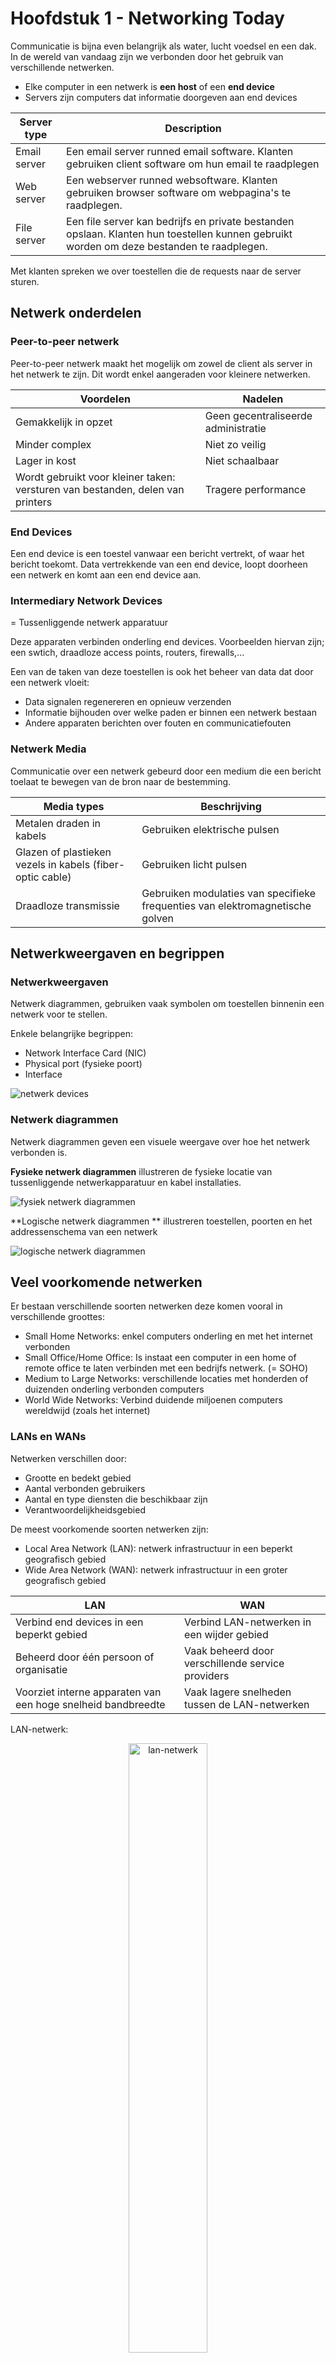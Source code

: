 # Hoofdstuk 1 - Networking Today

Communicatie is bijna even belangrijk als water, lucht voedsel en een dak. In de wereld van vandaag zijn we verbonden door het gebruik van verschillende netwerken.

- Elke computer in een netwerk is **een host** of een **end device**
- Servers zijn computers dat informatie doorgeven aan end devices

| Server type | Description |
| ----------- | ----------- | 
| Email server | Een email server runned email software. Klanten gebruiken client software om hun email te raadplegen |
| Web server | Een webserver runned websoftware. Klanten gebruiken browser software om webpagina's te raadplegen. |
| File server | Een file server kan bedrijfs en private bestanden opslaan. Klanten hun toestellen kunnen gebruikt worden om deze bestanden te raadplegen.|

Met klanten spreken we over toestellen die de requests naar de server sturen.

## Netwerk onderdelen

### Peer-to-peer netwerk

Peer-to-peer netwerk maakt het mogelijk om zowel de client als server in het netwerk te zijn. Dit wordt enkel aangeraden voor kleinere netwerken. 

| Voordelen | Nadelen |
| --------- | ------- |
| Gemakkelijk in opzet | Geen gecentraliseerde administratie |
| Minder complex | Niet zo veilig |
| Lager in kost | Niet schaalbaar |
| Wordt gebruikt voor kleiner taken: versturen van bestanden, delen van printers | Tragere performance |


### End Devices

Een end device is een toestel vanwaar een bericht vertrekt, of waar het bericht toekomt. Data vertrekkende van een end device, loopt doorheen een netwerk en komt aan een end device aan.

### Intermediary Network Devices

= Tussenliggende netwerk apparatuur

Deze apparaten verbinden onderling end devices.
Voorbeelden hiervan zijn; een swtich, draadloze access points, routers, firewalls,...

Een van de taken van deze toestellen is ook het beheer van data dat door een netwerk vloeit:

- Data signalen regenereren en opnieuw verzenden
- Informatie bijhouden over welke paden er binnen een netwerk bestaan
- Andere apparaten berichten over fouten en communicatiefouten

### Netwerk Media

Communicatie over een netwerk gebeurd door een medium die een bericht toelaat te bewegen van de bron naar de bestemming.

| Media types | Beschrijving |
| ----------- | ------------ 
| Metalen draden in kabels | Gebruiken elektrische pulsen |
| Glazen of plastieken vezels in kabels (fiber-optic cable) | Gebruiken licht pulsen |
| Draadloze transmissie | Gebruiken modulaties van specifieke frequenties van elektromagnetische golven |

## Netwerkweergaven en begrippen

### Netwerkweergaven

Netwerk diagrammen, gebruiken vaak symbolen om toestellen binnenin een netwerk voor te stellen.

Enkele belangrijke begrippen:

- Network Interface Card (NIC)
- Physical port (fysieke poort)
- Interface

![netwerk devices](src/image.png)

### Netwerk diagrammen

Netwerk diagrammen geven een visuele weergave over hoe het netwerk verbonden is.

**Fysieke netwerk diagrammen** illustreren de fysieke locatie van tussenliggende netwerkapparatuur en kabel installaties.

![fysiek netwerk diagrammen](src/image2.png)

**Logische netwerk diagrammen ** illustreren toestellen, poorten en het addressenschema van een netwerk

![logische netwerk diagrammen](src/image3.png)

## Veel voorkomende netwerken

Er bestaan verschillende soorten netwerken deze komen vooral in verschillende groottes:

- Small Home Networks: enkel computers onderling en met het internet verbonden
- Small Office/Home Office: Is instaat een computer in een home of remote office te laten verbinden met een bedrijfs netwerk. (= SOHO)
- Medium to Large Networks: verschillende locaties met honderden of duizenden onderling verbonden computers
- World Wide Networks: Verbind duidende miljoenen computers wereldwijd (zoals het internet)

### LANs en WANs

Netwerken verschillen door:
- Grootte en bedekt gebied
- Aantal verbonden gebruikers
- Aantal en type diensten die beschikbaar zijn
- Verantwoordelijkheidsgebied

De meest voorkomende soorten netwerken zijn:
- Local Area Network (LAN): netwerk infrastructuur in een beperkt geografisch gebied
- Wide Area Network (WAN): netwerk infrastructuur in een groter geografisch gebied

| LAN | WAN |
| --- | --- |
| Verbind end devices in een beperkt gebied | Verbind LAN-netwerken in een wijder gebied |
| Beheerd door één persoon of organisatie | Vaak beheerd door verschillende service providers |
| Voorziet interne apparaten van een hoge snelheid bandbreedte | Vaak lagere snelheden tussen de LAN-netwerken |

LAN-netwerk:

<p align="center">
    <img src="src/lan.png" alt="lan-netwerk" width="50%">
</p>

WAN-netwerk:

<p align="center">
    <img src="src/wan.png" alt="wan-netwerk" width="50%">
</p>


### Het internet

Het internet is een wereldwijde collectie van onderling verbonden LAN en WAN netwerken.

- LAN-netwerken zijn onderling verbonden doormiddel van WAN-netwerken
- WAN-netwerken kunnen koperen kabels, glasvezels kabels, en draadloze transmissie gebruiken

Het internet is geen eigendom van een persoon of organisatie. Volgende groepen zijn betrokken in het onderhouden van structuur en protocollen op het internet.
- IETF: Internet Engeneering Task Force
- ICANN: Internet Corporation for Assigned Names and Numbers
- IAB: Internet Architecture Board

<p align="center">
    <img src="src/internet.png" alt="internet" width="50%">
</p>

### Intranet en Extranet

Een **intranet** is een private collectie van LAN- en WAN-netwerken die intern behoren tot een organisatie. De bedoeling hiervan is dat deze enkel toegankelijk zijn voor leden van de organisatie.

Een organisatie kan gebruik maken van een **extranet** om beveiligde toegang to hun netwerk te geven voor individuelen die werken voor een andere organisatie maar nog steeds toegang to data op hun netwerk nodig hebben.

## Internet connections

### Internet Access Technologies

Er zijn verschillende manieren om gebruikers en organisaties met het internet te verbinden:
- Populaire diensten voor kleine kantoren of thuis-netwerken: broadband cable, broadband digital subscriber line (DSL), wireless WAN's en mobiele diensten.
- Organisaties hebben nood aan snellere verbindingen ter ondersteuning van IP telefoons, video conferencing en data center opslag.
- Verbindingen op business niveau worden vaak voorzien door Service providers (SP) en kunnen de volgende zijn: business DSL, leased lines, and Metro Ethernet

### Home and Small Office Internet Connections

| Verbinding | Beschrijving |
| ---------- | ------------ |
| Kabel | Hoge bandbreedte, altijd ingeschakeld, internet geleverd door kabel televisie dienstlevers |
| DSL | Hoge bandbreedte, altijd ingeschakeld, internet verbinding dat loopt over een telefonielijn |
| Cellular | Maakt gebruik van een telefoonnetwerk om verbinding te maken met het internet |
| Satellite | Groot voordeel voor landelijke regios zonder service providers |
| Dial-up telephone | Een low-cost, lage bandbreedte optie die gebruik maakt van een modem |

<p align="center">
    <img src="src/soho.png" alt="soho" width="50%">
</p>

### Business Internet Connections

Zakelijke internet connecties hebben vaak het volgende nodig:
- Hogere bandbreedte
- Toegewijde verbindingen (dedicated connections)
- Beheerde diensten

| Connectie-type | Beschrijving |
| -------------- | ------------ |
| Dedicated Leased Line | Deze verbindingen zijn gereserveerde circuits binnen een service provider's |
| Ethernet WAN | Deze verbinding verlengt LAN toegangs technologie naar een WAN |
| DSL | Een zakelijke DSL lijn is beschikbaar in verschillende formaten, waaronder Symmetric Digital Subscriber Lines (SDSL) |
| Satteliet | Deze verbinding kan een connectie voorzien wanneer een bekabelde verbinding geen oplossing is |

<p align="center">
    <img src="src/bic.png" alt="business internet connections" width="50%">
</p>

### The Converging Network

Voor samengevoegde netwerken bestonden moest een organisatie aparte kabels hebben voor telefoon, video en data. Elk van deze netwerken gebruikte een verschillende technologie om dit signaal de verplaatsen.

Deze netwerken hadden ook steeds hun eigen regels en standaarden.

Samengestelde netwerken voeren verschillende diensten uit op eenzelfde link.
Samengestelde netwerken kunn dus zowel data, geluid als video over dezelfde netwerk infrastructuur opleveren. Dit netwerk gebruikt voor alle diensten dezelfde regels en standaarden.

## Vertrouwelijke netwerken

### Netwerk architectuur

**Netwerk architectuur** verwijst naar de technologieën die de infrastructuur ondersteund die de gegevens over het netwerk verplaatst.

Er zijn vier eigenschappen waaraan de onderliggende architectuur moet voldoen om de verwachting van de gebruikers te behalen:
- Fouttolerantie
- Schaalbaarheid
- Quality of Service (QoS)
- Beveiliging

#### Fouttolerantie

Een fouttolerant netwerk beperkt de impact van fouten door het aantal betrokken apparaten in te beperken. 

Betrouwbare netwerken bieden redundantie door een pakketgeschakeld netwer te implementeren:
- Pakketschakelen splits verkeer op in pakketten die over een netwerk geroute worden
- Elk pakket kan in theorie een ander pad naar de bestemming nemen.

Dit is niet mogelijk bij circuitgeschakelde netwerken, die special circuits tot stand brengen.

#### Schaalbaarheid

Een schaalbaar netwerk  kan snel en eenvoudig uitgebreid worden om nieuwe gebruikers en applicaties te ondersteunen, zonder de diensten of performantie van de reeds bestaande gebruikers te impacteren.

Netwerk designers volgen algemene standaarden en protocollen om netwerken schaalbaar te maken.

#### Quality of Service (QoS)

Geluid en live video transmissie vereisen een hogere verwachtingen om die diensten te leveren.

Vertragingen en onderbrekingen onstaan door een hogere nood aan bandbreedte en de QoS die niet geconfigureerd is.

- QoS is het hoofdzakelijke mechanisme dat gebruikt word om zeker te zijn van de betrouwbare kwaliteit van gegevens die aan de gebruikers geleverd wordt.
- Met een QoS policy kan de router makkelijker de flow van data en geluid verkeer beheren.

#### Netwerkbeveiliging

Er zijn twee hoofdzakelijke netwerbeveiligingen:
- Netwerk-infrastructuur beveiliging:
    - Fysieke beveiliging van netwerk apparatuur
    - Vermijden van onbevoegde toegang tot de apparatuur
- Informatie beveiliging:
    -  Beveiliging van de informatie of gegevens die verzonden worden over het netwerk

Er zijn drie doelen bij netwerkbeveiliging:
- Vertrouwelijk - enkel de bevoegde personen kunnen de data lezen
- Integriteit - zekerheid dat de gegevens niet gewijzigd zijn tijdens de overdracht
- Beschikbaarheid - zekerheid van tijdelijk en betrouwbare toegang tot de gegevens voor de bevoegde personen

### Netwerk trends

De rol van een netwerk moet constant bijgewerkt zijn om mee te kunnen zijn met de laatste technologieën en apparaten.

Enkel nieuwe trends die organisaties en klanten impacteren:
- Bring Your Own Device (BYOD): staat de gebruiker in zijn eigen toestel te gebruiken om informatie te raadplegen en te communiceren.
- Online collaboration: 
    - Staat gebruikers toe samen te werken voor projecten over een netwerk
    - Hoge prioriteit voor bedrijven en onderwijs
    - Tools zoals, teams, zoom,... staan gebruikers toe online te verbinden en te communiceren
- Video communications:
    - Krachtige tool om onderling te communiceren
    - Kritische requirement voor een effectieve samenwerking
- Cloud computing:
    - Laat ons toe persoonlijke bestanden op te slaan of onze data te backuppen op servers over het internet
        - We kunnen ook applicaties raadplegen door gebruik te maken van de cloud
        - Bedrijven kunnen deliverables brengen naar elk apparaat over de wereld
    - Mogelijk door data centers
    - Soorten clouds:
        1. **Public clouds**: toegankelijk voor iedereen door een pay-per-use model
        2. **Private clouds**: specifiek voor een organisaties of eenheid zoals de overheid
        3. **Hybrids clouds**: samenstelling van verschillende types clouds. Elk deel bestaat apart maar zijn verbonden door dezelfde architectuur
        4. **Custom clouds**: speciaal voor een specifieke industrie, kan zowel publiek als privè zijn

#### Technology trends at home

- Smart home technologie is een trend die toestaat dat technologieën geïntegreerd worden met dagelijkse appartuur
- Zo kan een oven weten wanneer een maaltijd klaar moet gemaakt worden door te synchroniseren met je agenda

#### Powerline technology

- Powerline netwerken kunnen toestellen toelaten te verbinden met een LAN wanneer een datanetwerkkabel of een draadloze verbinding geen optie is
- Door gebruik te maken van een standaar powerline adapter kan een toestel verbinden met een LAN waar een stopcontact beschikbaar is

> Powerline netwerken is nuttig wanneer een wireless access point niet alle apparatuur kan verbinden

#### Wireless broadband

Buiten DSL en kabel kunnen we apparaten verbinden via een draadloos breedbandnetwerk.

Deze vinden we vaker terug in een landelijke regio. Een Wireless Internet Service Provider (WISP) is een ISP dat gebruikers verbind met speciaal toegeweren access points of hotspots.

- Gebruikt dezelfde mobiele technologie als een smartphone
- Een antenna is geïnstalleerd buiten het huis

